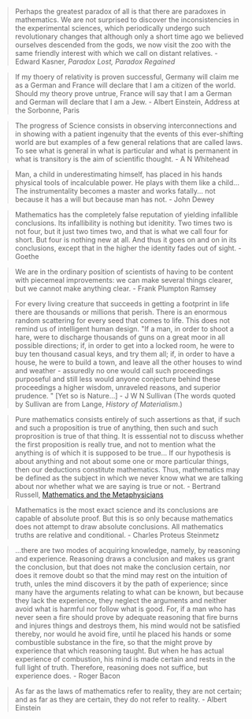 > Perhaps the greatest paradox of all is that there are paradoxes in mathematics.
We are not surprised to discover the inconsistencies in the experimental sciences, which periodically undergo such revolutionary changes that although only a short time ago we believed ourselves descended from the gods, we now visit the zoo with the same friendly interest with which we call on distant relatives. - Edward Kasner, <i>Paradox Lost, Paradox Regained</i>

> If my thoery of relativity is proven successful, Germany will claim me as a German and France will declare that I am a citizen of the world. Should my theory prove untrue, France will say that I am a German and German will declare that I am a Jew. - Albert Einstein, Address at the Sorbonne, Paris

> The progress of Science consists in observing interconnections and in showing with a patient ingenuity that the events of this ever-shifting world are but examples of a few general relations that are called laws. To see what is general in what is particular and what is permanent in what is transitory is the aim of scientific thought. - A N Whitehead

> Man, a child in underestimating himself, has placed in his hands physical tools of incalculable power. He plays with them like a child... The instrumentality becomes a master and works fatally... not because it has a will but because man has not. - John Dewey

> Mathematics has the completely false reputation of yielding infallible conclusions. Its infallibility is nothing but idenitity. Two times two is not four, but it just two times two, and that is what we call four for short. But four is nothing new at all. And thus it goes on and on in its conclusions, except that in the higher the identity fades out of sight. - Goethe

> We are in the ordinary position of scientists of having to be content with piecemeal improvements: we can make several things clearer, but we cannot make anything clear. - Frank Plumpton Ramsey

> For every living creature that succeeds in getting a footprint in life there are thousands or millions that perish. There is an enormous random scattering for every seed that comes to life. This does not remind us of intelligent human design. "If a man, in order to shoot a hare, were to discharge thousands of guns on a great moor in all possible directions; if, in order to get into a locked room, he were to buy ten thousand casual keys, and try them all; if, in order to have a house, he were to build a town, and leave all the other houses to wind and weather - assuredly no one would call such proceedings purposeful and still less would anyone conjecture behind these proceedings a higher wisdom, unraveled reasons, and superior prudence. " [Yet so is Nature...] - J W N Sullivan (The words quoted by Sullivan are from Lange, <i>History of Materialism</i>.)

> Pure mathematics consists entirely of such assertions as that, if such and such a proposition is true of anything, then such and such proprosition is true of that thing. It is esssential not to discuss whether the first proposition is really true, and not to mention what the anything is of which it is supposed to be true... If our hypothesis is about anything and not about some one or more particular things, then our deductions constitute mathematics. Thus, mathematics may be defined as the subject in which we never know what we are talking about nor whether what we are saying is true or not. - Bertrand Russell, [Mathematics and the Metaphysicians](https://users.drew.edu/~jlenz/br-ml-ch5.html)

> Mathematics is the most exact science and its conclusions are capable of absolute proof. But this is so only because mathematics does not attempt to draw absolute conclusions. All mathematics truths are relative and conditional. - Charles Proteus Steinmetz

> ...there are two modes of acquiring knowledge, namely, by reasoning and experience. Reasoning draws a conclusion and makes us grant the conclusion, but that does not make the conclusion certain, nor does it remove doubt so that the mind may rest on the intuition of truth, unles the mind discovers it by the path of experience; since many have the arguments relating to what can be known, but because they lack the experience, they neglect the arguments and neither avoid what is harmful nor follow what is good. For, if a man who has never seen a fire should prove by adequate reasoning that fire burns and injures things and destroys them, his mind would not be satisfied thereby, nor would he avoid fire, until he placed his hands or some combustible substance in the fire, so that the might prove by experience that which reasoning taught. But when he has actual experience of combustion, his mind is made certain and rests in the full light of truth. Therefore, reasoning does not suffice, but experience does. - Roger Bacon

> As far as the laws of mathematics refer to reality, they are not certain; and as far as they are certain, they do not refer to reality. - Albert Einstein
